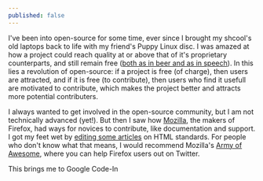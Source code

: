 ```yaml
---
published: false
---
```


I've been into open-source for some time, ever since I brought my shcool's old laptops back to life with my friend's Puppy Linux disc. I was amazed at how a project could reach quality at or above that of it's proprietary counterparts, and still remain free ([both as in beer and as in speech](http://www.gnu.org/philosophy/free-sw.html)). In this lies a revolution of open-source: if a project is free (of charge), then users are attracted, and if it is free (to contribute), then users who find it usefull are motivated to contribute, which makes the project better and attracts more potential contributers.

I always wanted to get involved in the open-source community, but I am not technically advanced (yet!). But then I saw how [Mozilla](mozilla.org), the makers of Firefox, had ways for novices to contribute, like documentation and support. I got my feet wet by [editing some articles](https://developer.mozilla.org/en-US/profiles/irowe) on HTML standards. For people who don't know what that means, I would recommend Mozilla's [Army of Awesome](https://support.mozilla.org/en-US/army-of-awesome), where you can help Firefox users out on Twitter.

This brings me to Google Code-In